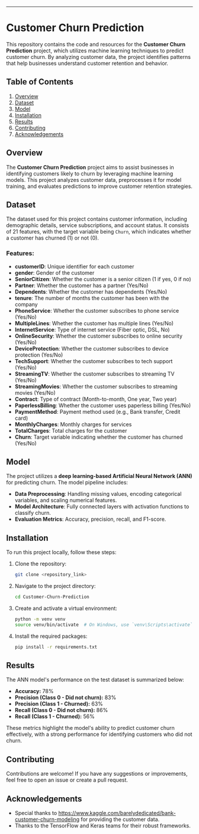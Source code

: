 

---

# Customer Churn Prediction  

This repository contains the code and resources for the **Customer Churn Prediction** project, which utilizes machine learning techniques to predict customer churn. By analyzing customer data, the project identifies patterns that help businesses understand customer retention and behavior.

## Table of Contents  
1. [Overview](#overview)  
2. [Dataset](#dataset)  
3. [Model](#model)  
4. [Installation](#installation)  
5. [Results](#results)  
6. [Contributing](#contributing)  
7. [Acknowledgements](#acknowledgements)  

## Overview  
The **Customer Churn Prediction** project aims to assist businesses in identifying customers likely to churn by leveraging machine learning models. This project analyzes customer data, preprocesses it for model training, and evaluates predictions to improve customer retention strategies.

## Dataset  
The dataset used for this project contains customer information, including demographic details, service subscriptions, and account status. It consists of 21 features, with the target variable being `Churn`, which indicates whether a customer has churned (1) or not (0).

### Features:
- **customerID**: Unique identifier for each customer  
- **gender**: Gender of the customer  
- **SeniorCitizen**: Whether the customer is a senior citizen (1 if yes, 0 if no)  
- **Partner**: Whether the customer has a partner (Yes/No)  
- **Dependents**: Whether the customer has dependents (Yes/No)  
- **tenure**: The number of months the customer has been with the company  
- **PhoneService**: Whether the customer subscribes to phone service (Yes/No)  
- **MultipleLines**: Whether the customer has multiple lines (Yes/No)  
- **InternetService**: Type of internet service (Fiber optic, DSL, No)  
- **OnlineSecurity**: Whether the customer subscribes to online security (Yes/No)  
- **DeviceProtection**: Whether the customer subscribes to device protection (Yes/No)  
- **TechSupport**: Whether the customer subscribes to tech support (Yes/No)  
- **StreamingTV**: Whether the customer subscribes to streaming TV (Yes/No)  
- **StreamingMovies**: Whether the customer subscribes to streaming movies (Yes/No)  
- **Contract**: Type of contract (Month-to-month, One year, Two year)  
- **PaperlessBilling**: Whether the customer uses paperless billing (Yes/No)  
- **PaymentMethod**: Payment method used (e.g., Bank transfer, Credit card)  
- **MonthlyCharges**: Monthly charges for services  
- **TotalCharges**: Total charges for the customer  
- **Churn**: Target variable indicating whether the customer has churned (Yes/No)

## Model  
The project utilizes a **deep learning-based Artificial Neural Network (ANN)** for predicting churn. The model pipeline includes:  
- **Data Preprocessing**: Handling missing values, encoding categorical variables, and scaling numerical features.  
- **Model Architecture**: Fully connected layers with activation functions to classify churn.  
- **Evaluation Metrics**: Accuracy, precision, recall, and F1-score.  

## Installation  
To run this project locally, follow these steps:

1. Clone the repository:  
   ```bash  
   git clone <repository_link>  
   ```  

2. Navigate to the project directory:  
   ```bash  
   cd Customer-Churn-Prediction  
   ```  

3. Create and activate a virtual environment:  
   ```bash  
   python -m venv venv  
   source venv/bin/activate  # On Windows, use `venv\Scripts\activate`  
   ```  

4. Install the required packages:  
   ```bash  
   pip install -r requirements.txt  
   ```  

## Results  
The ANN model's performance on the test dataset is summarized below:  

- **Accuracy:** 78%  
- **Precision (Class 0 - Did not churn):** 83%  
- **Precision (Class 1 - Churned):** 63%  
- **Recall (Class 0 - Did not churn):** 86%  
- **Recall (Class 1 - Churned):** 56%  

These metrics highlight the model's ability to predict customer churn effectively, with a strong performance for identifying customers who did not churn.

## Contributing  
Contributions are welcome! If you have any suggestions or improvements, feel free to open an issue or create a pull request.  

## Acknowledgements  
- Special thanks to https://www.kaggle.com/barelydedicated/bank-customer-churn-modeling for providing the customer data.  
- Thanks to the TensorFlow and Keras teams for their robust frameworks.  



